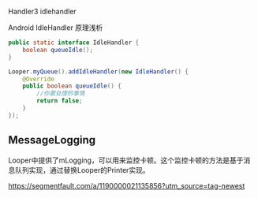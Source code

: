 Handler3 idlehandler



Android IdleHandler 原理浅析

```java
public static interface IdleHandler {
    boolean queueIdle();
}
```



```java
Looper.myQueue().addIdleHandler(new IdleHandler() {  
    @Override  
    public boolean queueIdle() {  
        //你要处理的事情
        return false;    
    }  
});
```

## MessageLogging

Looper中提供了mLogging，可以用来监控卡顿。这个监控卡顿的方法是基于消息队列实现，通过替换Looper的Printer实现。



https://segmentfault.com/a/1190000021135856?utm_source=tag-newest